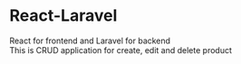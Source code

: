 # React-Laravel
React for frontend and Laravel for backend
<br/>
This is CRUD application for create, edit and delete product
